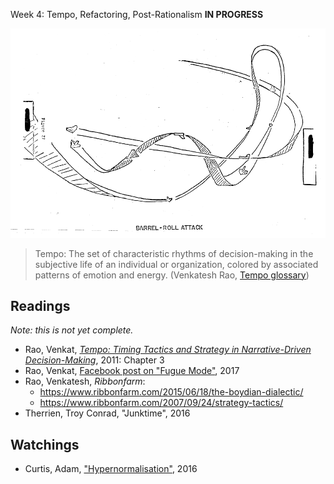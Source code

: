 Week 4: Tempo, Refactoring, Post-Rationalism
**IN PROGRESS**

![John Boyd, Aerial Attack Study, 1964](/assets/boydaerialattack-84.png)

> Tempo: The set of characteristic rhythms of decision-making in the subjective life of an individual or organization, colored by associated patterns of emotion and energy. \(Venkatesh Rao, [Tempo glossary](http://www.tempobook.com/glossary/#tempo)\)




## Readings
*Note: this is not yet complete.*
* Rao, Venkat, [*Tempo: Timing Tactics and Strategy in Narrative-Driven Decision-Making*](https://www.amazon.com/Tempo-tactics-strategy-narrative-driven-decision-making/dp/0982703007), 2011: Chapter 3
* Rao, Venkat, [Facebook post on "Fugue Mode"](https://www.facebook.com/vgururao/posts/10155833122051907), 2017
* Rao, Venkatesh, *Ribbonfarm*:
  * https://www.ribbonfarm.com/2015/06/18/the-boydian-dialectic/
  * https://www.ribbonfarm.com/2007/09/24/strategy-tactics/
* Therrien, Troy Conrad, "Junktime", 2016

## Watchings
* Curtis, Adam, ["Hypernormalisation"](https://www.youtube.com/watch?v=9aLQPNPlK5M), 2016
